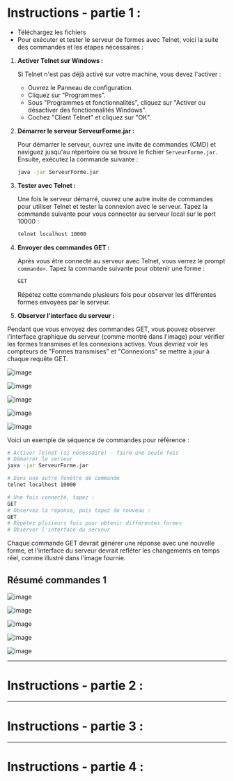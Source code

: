 
# Instructions - partie 1 :

- Téléchargez les fichiers 
- Pour exécuter et tester le serveur de formes avec Telnet, voici la suite des commandes et les étapes nécessaires :

1. **Activer Telnet sur Windows :**

   Si Telnet n'est pas déjà activé sur votre machine, vous devez l'activer :

   - Ouvrez le Panneau de configuration.
   - Cliquez sur "Programmes".
   - Sous "Programmes et fonctionnalités", cliquez sur "Activer ou désactiver des fonctionnalités Windows".
   - Cochez "Client Telnet" et cliquez sur "OK".

2. **Démarrer le serveur ServeurForme.jar :**

   Pour démarrer le serveur, ouvrez une invite de commandes (CMD) et naviguez jusqu'au répertoire où se trouve le fichier `ServeurForme.jar`. Ensuite, exécutez la commande suivante :

   ```bash
   java -jar ServeurForme.jar
   ```

3. **Tester avec Telnet :**

   Une fois le serveur démarré, ouvrez une autre invite de commandes pour utiliser Telnet et tester la connexion avec le serveur. Tapez la commande suivante pour vous connecter au serveur local sur le port 10000 :

   ```bash
   telnet localhost 10000
   ```

4. **Envoyer des commandes GET :**

   Après vous être connecté au serveur avec Telnet, vous verrez le prompt `commande>`. Tapez la commande suivante pour obtenir une forme :

   ```bash
   GET
   ```

   Répétez cette commande plusieurs fois pour observer les différentes formes envoyées par le serveur.

5. **Observer l'interface du serveur :**

Pendant que vous envoyez des commandes GET, vous pouvez observer l'interface graphique du serveur (comme montré dans l'image) pour vérifier les formes transmises et les connexions actives. Vous devriez voir les compteurs de "Formes transmises" et "Connexions" se mettre à jour à chaque requête GET.

![image](https://github.com/hrhouma/beginingJava-part1/assets/10111526/90cecbcf-4f38-403e-bacb-58aef1acd2eb)

![image](https://github.com/hrhouma/beginingJava-part1/assets/10111526/7907673a-0774-4e83-9567-4d333e313a25)

![image](https://github.com/hrhouma/beginingJava-part1/assets/10111526/a66d196c-7303-4043-9d83-b8a43ce10620)

![image](https://github.com/hrhouma/beginingJava-part1/assets/10111526/3dca051a-862f-4b29-8a60-8c77db1e2700)

![image](https://github.com/hrhouma/beginingJava-part1/assets/10111526/6b668637-0fe2-4d5d-9b3c-98e670114edb)



Voici un exemple de séquence de commandes pour référence :

```bash
# Activer Telnet (si nécessaire) - faire une seule fois
# Démarrer le serveur
java -jar ServeurForme.jar

# Dans une autre fenêtre de commande
telnet localhost 10000

# Une fois connecté, tapez :
GET
# Observez la réponse, puis tapez de nouveau :
GET
# Répétez plusieurs fois pour obtenir différentes formes
# Observer l'interface du serveur 
```

Chaque commande GET devrait générer une réponse avec une nouvelle forme, et l'interface du serveur devrait refléter les changements en temps réel, comme illustré dans l'image fournie.

## Résumé commandes 1

![image](https://github.com/hrhouma/beginingJava-part1/assets/10111526/90cecbcf-4f38-403e-bacb-58aef1acd2eb)

![image](https://github.com/hrhouma/beginingJava-part1/assets/10111526/7907673a-0774-4e83-9567-4d333e313a25)

![image](https://github.com/hrhouma/beginingJava-part1/assets/10111526/a66d196c-7303-4043-9d83-b8a43ce10620)

![image](https://github.com/hrhouma/beginingJava-part1/assets/10111526/3dca051a-862f-4b29-8a60-8c77db1e2700)

![image](https://github.com/hrhouma/beginingJava-part1/assets/10111526/6b668637-0fe2-4d5d-9b3c-98e670114edb)

---
# Instructions - partie 2 :


---
# Instructions - partie 3 :


---
# Instructions - partie 4 :
